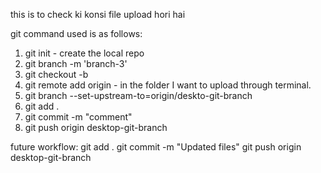 this is to check ki konsi file upload hori hai

git command used is as follows:
1. git init - create the local repo 
2. git branch -m 'branch-3'
3. git checkout -b <branch name>
4. git remote add origin <git ssh> - in the folder I want to upload through terminal.
5. git branch --set-upstream-to=origin/deskto-git-branch
6. git add .
7. git commit -m "comment"
8. git push origin desktop-git-branch


future workflow:
git add .
git commit -m "Updated files"
git push origin desktop-git-branch
